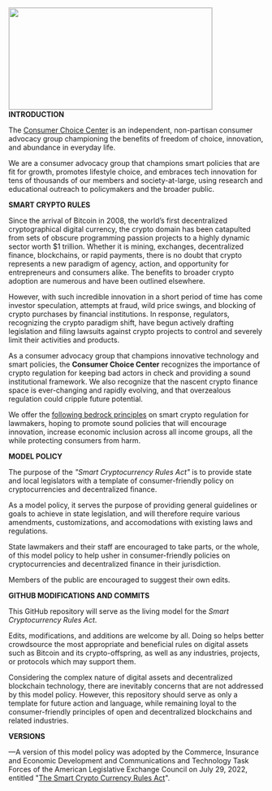 <img src="https://consumerchoicecenter.org/wp-content/uploads/2022/06/1-CCC-LOGO-BEST-TRANSPARENT.png" 
	 style="object-fit:scale-down;
            width:400px;
            height:200px;
            border: solid 1px #CCC"/>    
<b>INTRODUCTION</b>

The <a href="https://consumerchoicecenter.org">Consumer Choice Center</a> is an independent, non-partisan consumer advocacy group championing the benefits of freedom of choice, innovation, and abundance in everyday life. 

We are a consumer advocacy group that champions smart policies that are fit for growth, promotes lifestyle choice, and embraces tech innovation for tens of thousands of our members and society-at-large, using research and educational outreach to policymakers and the broader public. 

<b>SMART CRYPTO RULES</b>

Since the arrival of Bitcoin in 2008, the world’s first decentralized cryptographical digital currency, the crypto domain has been catapulted from sets of obscure programming passion projects to a highly dynamic sector worth $1 trillion. Whether it is mining, exchanges, decentralized finance, blockchains, or rapid payments, there is no doubt that crypto represents a new paradigm of agency, action, and opportunity for entrepreneurs and consumers alike. The benefits to broader crypto adoption are numerous and have been outlined elsewhere.

However, with such incredible innovation in a short period of time has come investor speculation, attempts at fraud, wild price swings, and blocking of crypto purchases by financial institutions. In response, regulators, recognizing the crypto paradigm shift, have begun actively drafting legislation and filing lawsuits against crypto projects to control and severely limit their activities and products.

As a consumer advocacy group that champions innovative technology and smart policies, the <b>Consumer Choice Center</b> recognizes the importance of crypto regulation for keeping bad actors in check and providing a sound institutional framework. We also recognize that the nascent crypto finance space is ever-changing and rapidly evolving, and that overzealous regulation could cripple future potential.

We offer the <a href="https://consumerchoicecenter.org/principles-for-smart-crypto-regulation/">following bedrock principles</a> on smart crypto regulation for lawmakers, hoping to promote sound policies that will encourage innovation, increase economic inclusion across all income groups, all the while protecting consumers from harm.

<b>MODEL POLICY</b>

The purpose of the <i>"Smart Cryptocurrency Rules Act"</i> is to provide state and local legislators with a template of consumer-friendly policy on cryptocurrencies and decentralized finance.

As a model policy, it serves the purpose of providing general guidelines or goals to achieve in state legislation, and will therefore require various amendments, customizations, and accomodations with existing laws and regulations.

State lawmakers and their staff are encouraged to take parts, or the whole, of this model policy to help usher in consumer-friendly policies on cryptocurrencies and decentralized finance in their jurisdiction.

Members of the public are encouraged to suggest their own edits.

<b>GITHUB MODIFICATIONS AND COMMITS</b>

This GitHub repository will serve as the living model for the <i>Smart Cryptocurrency Rules Act</i>. 

Edits, modifications, and additions are welcome by all. Doing so helps better crowdsource the most appropriate and beneficial rules on digital assets such as Bitcoin and its crypto-offspring, as well as any industries, projects, or protocols which may support them.

Considering the complex nature of digital assets and decentralized blockchain technology, there are inevitably concerns that are not addressed by this model policy. However, this repository should serve as only a template for future action and language, while remaining loyal to the consumer-friendly principles of open and decentralized blockchains and related industries.

<b>VERSIONS</b>

—A version of this model policy was adopted by the Commerce, Insurance and Economic Development and Communications and Technology Task Forces of the American Legislative Exchange Council on July 29, 2022, entitled "<a href="https://alec.org/model-policy/the-smart-cryptocurrency-rules-act/">The Smart Crypto Currency Rules Act</a>".
